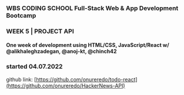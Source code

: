 ### WBS CODING SCHOOL Full-Stack Web & App Development Bootcamp
### WEEK 5 | PROJECT API

####	One week of development using HTML/CSS, JavaScript/React w/ @alikhaleghzadegan, @anoj-kt, @chinch42

### started 04.07.2022 
 
github link:  [https://github.com/onureredo/todo-react](https://github.com/onureredo/HackerNews-API)
